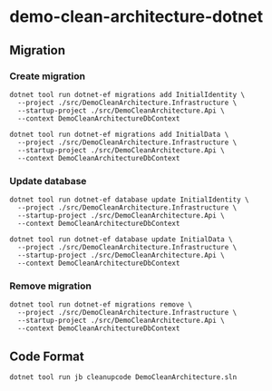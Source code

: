 # demo-clean-architecture-dotnet

## Migration

### Create migration

```shell
dotnet tool run dotnet-ef migrations add InitialIdentity \
  --project ./src/DemoCleanArchitecture.Infrastructure \
  --startup-project ./src/DemoCleanArchitecture.Api \
  --context DemoCleanArchitectureDbContext
```

```shell
dotnet tool run dotnet-ef migrations add InitialData \
  --project ./src/DemoCleanArchitecture.Infrastructure \
  --startup-project ./src/DemoCleanArchitecture.Api \
  --context DemoCleanArchitectureDbContext
```

### Update database

```shell
dotnet tool run dotnet-ef database update InitialIdentity \
  --project ./src/DemoCleanArchitecture.Infrastructure \
  --startup-project ./src/DemoCleanArchitecture.Api \
  --context DemoCleanArchitectureDbContext
```

```shell
dotnet tool run dotnet-ef database update InitialData \
  --project ./src/DemoCleanArchitecture.Infrastructure \
  --startup-project ./src/DemoCleanArchitecture.Api \
  --context DemoCleanArchitectureDbContext
```

### Remove migration

```shell
dotnet tool run dotnet-ef migrations remove \
  --project ./src/DemoCleanArchitecture.Infrastructure \
  --startup-project ./src/DemoCleanArchitecture.Api \
  --context DemoCleanArchitectureDbContext
```

## Code Format

```shell
dotnet tool run jb cleanupcode DemoCleanArchitecture.sln
```